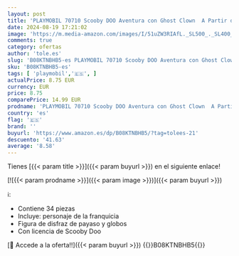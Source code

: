 ```yaml
---
layout: post
title: 'PLAYMOBIL 70710 Scooby DOO Aventura con Ghost Clown  A Partir de 5 años'
date: 2024-08-19 17:21:02
image: 'https://m.media-amazon.com/images/I/51uZW3RIAfL._SL500_._SL400_.jpg'
comments: true
category: ofertas
author: 'tole.es'
slug: 'B08KTNBHB5-es PLAYMOBIL 70710 Scooby DOO Aventura con Ghost Clown A...'
sku: 'B08KTNBHB5-es'
tags: [ 'playmobil','🇪🇸', ]
actualPrice: 8.75 EUR
currency: EUR
price: 8.75
comparePrice: 14.99 EUR
prodname: 'PLAYMOBIL 70710 Scooby DOO Aventura con Ghost Clown  A Partir de 5 años'
country: 'es'
flag: '🇪🇸'
brand: ''
buyurl: 'https://www.amazon.es/dp/B08KTNBHB5/?tag=tolees-21'
descuento: '41.63'
average: '8.58'
---
```


Tienes [{{< param title >}}]({{< param buyurl >}}) en el siguiente enlace!

[![{{< param prodname >}}]({{< param image >}})]({{< param buyurl >}})

ℹ️:

- Contiene 34 piezas
- Incluye: personaje de la franquicia
- Figura de disfraz de payaso y globos
- Con licencia de Scooby Doo

[🛒 Accede a la oferta!!]({{< param buyurl >}})
{{<world>}}B08KTNBHB5{{</world>}}
